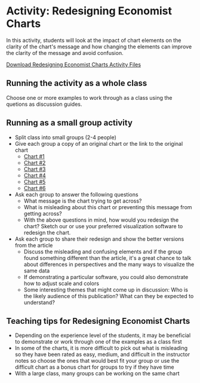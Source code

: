 # Activity: Redesigning Economist Charts
In this activity, students will look at the impact of chart elements on the clarity of the chart's message and how changing the elements can improve the clarity of the message and avoid confusion.

[Download Redesigning Economist Charts Activity Files](RedesigningEconomistChartsActivity_AllFiles.zip)

## Running the activity as a whole class
Choose one or more examples to work through as a class using the quetions as discussion guides. 

## Running as a small group activity
* Split class into small groups (2-4 people)
* Give each group a copy of an original chart or the link to the original chart
   * [Chart #1](virtual/Economist%20chart_1/Economist_1_original.md)
   * [Chart #2](virtual/Economist%20chart_2/Economist_2_original.md)
   * [Chart #3](virtual/Economist%20chart_3/Economist_3_original.md)
   * [Chart #4](virtual/Economist%20chart_4/Economist_4_original.md)
   * [Chart #5](virtual/Economist%20chart_5/Economist_5_original.md)
   * [Chart #6](virtual/Economist%20chart_6/Economist_6_original.md)
* Ask each group to answer the following questions
    * What message is the chart trying to get across?
    * What is misleading about this chart or preventing this message from getting across?
    * With the above questions in mind, how would you redesign the chart? Sketch our or use your preferred visualization software to redesign the chart.
* Ask each group to share their redesign and show the better versions from the article
    * Discuss the misleading and confusing elements and if the group found something different than the article, it's a great chance to talk about differences in perspectives and the many ways to visualize the same data
    * If demonstrating a particular software, you could also demonstrate how to adjust scale and colors 
    * Some interesting themes that might come up in discussion: Who is the likely audience of this publication? What can they be expected to understand?

## Teaching tips for Redesigning Economist Charts
* Depending on the experience level of the students, it may be beneficial to demonstrate or work through one of the examples as a class first
* In some of the charts, it is more difficult to pick out what is misleading so they have been rated as easy, medium, and difficult in the instructor notes so choose the ones that would best fit your group or use the difficult chart as a bonus chart for groups to try if they have time
* With a large class, many groups can be working on the same chart
